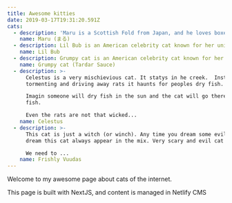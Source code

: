 ```yaml
---
title: Awesome kitties
date: 2019-03-17T19:31:20.591Z
cats:
  - description: 'Maru is a Scottish Fold from Japan, and he loves boxes.'
    name: Maru (まる)
  - description: Lil Bub is an American celebrity cat known for her unique appearance.
    name: Lil Bub
  - description: Grumpy cat is an American celebrity cat known for her grumpy appearance.
    name: Grumpy cat (Tardar Sauce)
  - description: >-
      Celestus is a very mischievious cat. It statys in he creek.  Instead of
      tormenting and driving away rats it haunts for peoples dry fish. 

      Imagin someone will dry fish in the sun and the cat will go there and eat
      fish.

      Even the rats are not that wicked...
    name: Celestus
  - description: >-
      This cat is just a witch (or winch). Any time you dream some evil or bad
      dream this cat always appear in the mix. Very scary and evil cat indeed.

      We need to ...
    name: Frishly Vuudas
---
```

Welcome to my awesome page about cats of the internet.

This page is built with NextJS, and content is managed in Netlify CMS
